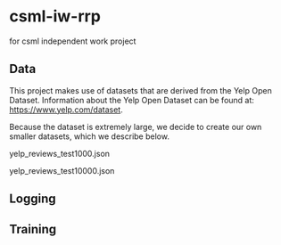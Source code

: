 # csml-iw-rrp
for csml independent work project

## Data

This project makes use of datasets that are derived from the Yelp Open Dataset.
Information about the Yelp Open Dataset can be found at: https://www.yelp.com/dataset.

Because the dataset is extremely large, we decide to create our own smaller datasets, which we describe below.

yelp_reviews_test1000.json

yelp_reviews_test10000.json

## Logging


## Training
